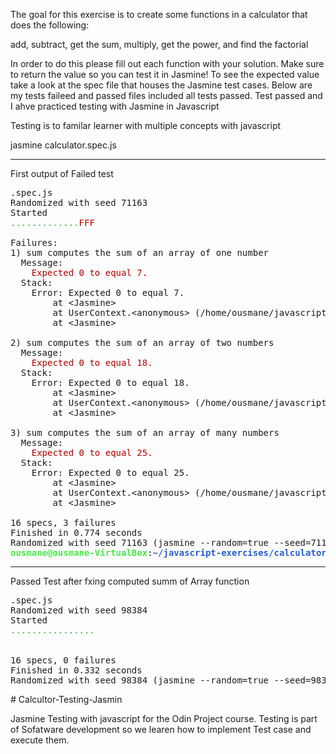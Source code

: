 The goal for this exercise is to create  some functions in a calculator that does the following:

add, subtract, get the sum, multiply, get the power, and find the factorial

In order to do this please fill out each function with your solution. Make sure to return the value so you can test it in Jasmine! To see the expected value
take a look at the spec file that houses the Jasmine test cases.
Below are my tests faileed and passed files included all tests passed.
Test passed and I ahve practiced testing with Jasmine in Javascript

Testing is to familar learner with multiple concepts with javascript

jasmine calculator.spec.js

***********************************************

First output of Failed test 

<pre>.spec.js
Randomized with seed 71163
Started
<font color="#44AA44">.............</font><font color="#AA0000">FFF</font>

Failures:
1) sum computes the sum of an array of one number
  Message:
<font color="#AA0000">    Expected 0 to equal 7.</font>
  Stack:
    Error: Expected 0 to equal 7.
        at &lt;Jasmine&gt;
        at UserContext.&lt;anonymous&gt; (/home/ousmane/javascript-exercises/calculator/calculator.spec.js:29:31)
        at &lt;Jasmine&gt;

2) sum computes the sum of an array of two numbers
  Message:
<font color="#AA0000">    Expected 0 to equal 18.</font>
  Stack:
    Error: Expected 0 to equal 18.
        at &lt;Jasmine&gt;
        at UserContext.&lt;anonymous&gt; (/home/ousmane/javascript-exercises/calculator/calculator.spec.js:33:34)
        at &lt;Jasmine&gt;

3) sum computes the sum of an array of many numbers
  Message:
<font color="#AA0000">    Expected 0 to equal 25.</font>
  Stack:
    Error: Expected 0 to equal 25.
        at &lt;Jasmine&gt;
        at UserContext.&lt;anonymous&gt; (/home/ousmane/javascript-exercises/calculator/calculator.spec.js:37:39)
        at &lt;Jasmine&gt;

16 specs, 3 failures
Finished in 0.774 seconds
Randomized with seed 71163 (jasmine --random=true --seed=71163)
<font color="#4CE64C"><b>ousmane@ousmane-VirtualBox</b></font>:<font color="#295FCC"><b>~/javascript-exercises/calculator</b></font>$ 
</pre>



******************************************************************************************************

Passed Test after fxing computed summ of Array function

<pre>.spec.js
Randomized with seed 98384
Started
<font color="#44AA44">................</font>


16 specs, 0 failures
Finished in 0.332 seconds
Randomized with seed 98384 (jasmine --random=true --seed=98384</pre># Calcultor-Testing-Jasmin
Jasmine Testing with javascript for the Odin Project course. Testing is part of Sofatware development so we learen how to implement Test case and execute them.
